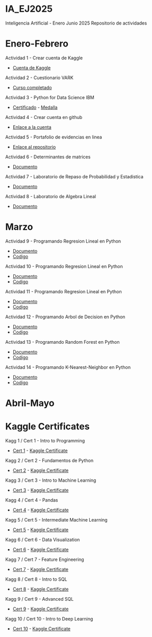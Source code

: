 # IA_EJ2025
Inteligencia Artificial - Enero Junio 2025
Repositorio de actividades

# Enero-Febrero
Actividad 1 - Crear cuenta de Kaggle
- [Cuenta de Kaggle](https://www.kaggle.com/arturogarza04)

Actividad 2 - Cuestionario VARK
- [Curso completado](./EneFeb/Actividad_2/EvidenciaVARK.png)

Actividad 3 - Python for Data Science IBM
- [Certificado](./EneFeb/Actividad_3/PY0101_Certificate.png) - [Medalla](https://www.credly.com/badges/06ab1cfa-9ed0-4700-8d3e-fde75a2906db)

Actividad 4 - Crear cuenta en github
- [Enlace a la cuenta](https://github.com/Artu-GR)

Actividad 5 - Portafolio de evidencias en linea
- [Enlace al repositorio](https://github.com/Artu-GR/IA_EJ2025)

Actividad 6 - Determinantes de matrices
- [Documento](./EneFeb/Actividad_6/AGR_Act6.pdf)

Actividad 7 - Laboratorio de Repaso de Probabilidad y Estadistica
- [Documento](./EneFeb/Actividad_7/AGR_Act7.pdf)

Actividad 8 - Laboratorio de Algebra Lineal
- [Documento](./EneFeb/Actividad_8/AGR_Act8.pdf)

# Marzo
Actividad 9 - Programando Regresion Lineal en Python
- [Documento](./Mar/Actividad_9/AGR_Act9.pdf)
- [Codigo](./Mar/Actividad_9/RegresionLinealSimple.ipynb)

Actividad 10 - Programando Regresion Lineal en Python
- [Documento](./Mar/Actividad_10/AGR_Act10.pdf)
- [Codigo](./Mar/Actividad_10/RegresionLinealMultiple.ipynb)

Actividad 11 - Programando Regresion Lineal en Python
- [Documento](./Mar/Actividad_11/AGR_Act11.pdf)
- [Codigo](./Mar/Actividad_11/RegresionLogistica.ipynb)

Actividad 12 - Programando Arbol de Decision en Python
- [Documento](./Mar/Actividad_12/AGR_Act12.pdf)
- [Codigo](./Mar/Actividad_12/ArboldeDecision.ipynb)

Actividad 13 - Programando Random Forest en Python
- [Documento](./Mar/Actividad_13/AGR_Act13.pdf)
- [Codigo](./Mar/Actividad_13/RandomForest.ipynb)

Actividad 14 - Programando K-Nearest-Neighbor en Python
- [Documento](./Mar/Actividad_14/AGR_Act14.pdf)
- [Codigo](./Mar/Actividad_14/KNN.ipynb)

# Abril-Mayo

# Kaggle Certificates

Kagg 1 / Cert 1 - Intro to Programming
- [Cert 1](./EneFeb/Cert_1/Arturo_Garza_Intro_to_Programming.png) - [Kaggle Certificate](https://www.kaggle.com/learn/certification/arturogarza04/intro-to-programming)

Kagg 2 / Cert 2 - Fundamentos de Python
- [Cert 2](./EneFeb/Cert_2/Arturo_Garza_Python.png) -  [Kaggle Certificate](https://www.kaggle.com/learn/certification/arturogarza04/python)

Kagg 3 / Cert 3 - Intro to Machine Learning
- [Cert 3](./EneFeb/Cert_3/Arturo_Garza_Intro_to_Machine_Learning.png) - [Kaggle Certificate](https://www.kaggle.com/learn/certification/arturogarza04/intro-to-machine-learning)

Kagg 4 / Cert 4 - Pandas
- [Cert 4](./EneFeb/Cert_4/Arturo_Garza_Pandas.png) -  [Kaggle Certificate](https://www.kaggle.com/learn/certification/arturogarza04/pandas)

Kagg 5 / Cert 5 - Intermediate Machine Learning
- [Cert 5](./EneFeb/Cert_5/Arturo_Garza_Intermediate_Machine_Learning.png) -  [Kaggle Certificate](https://www.kaggle.com/learn/certification/arturogarza04/intermediate-machine-learning)

Kagg 6 / Cert 6 - Data Visualization
- [Cert 6](./Mar/Cert_6/Arturo_Garza_Data_Visualization.png) -  [Kaggle Certificate](https://www.kaggle.com/learn/certification/arturogarza04/data-visualization)

Kagg 7 / Cert 7 - Feature Engineering
- [Cert 7](./Mar/Cert_7/Arturo_Garza_Feature_Engineering.png) -  [Kaggle Certificate](https://www.kaggle.com/learn/certification/arturogarza04/feature-engineering)

Kagg 8 / Cert 8 - Intro to SQL
- [Cert 8](./Mar/Cert_8/Arturo_Garza_Intro_to_SQL.png) -  [Kaggle Certificate](https://www.kaggle.com/learn/certification/arturogarza04/intro-to-sql)

Kagg 9 / Cert 9 - Advanced SQL
- [Cert 9](./Mar/Cert_9/Arturo_Garza_Advanced_SQL.png) -  [Kaggle Certificate](https://www.kaggle.com/learn/certification/arturogarza04/advanced-sql)

Kagg 10 / Cert 10 - Intro to Deep Learning
- [Cert 10](./Mar/Cert_10/Arturo_Garza_Intro_to_Deep_Learning.png) -  [Kaggle Certificate](https://www.kaggle.com/learn/certification/arturogarza04/intro-to-deep-learning)